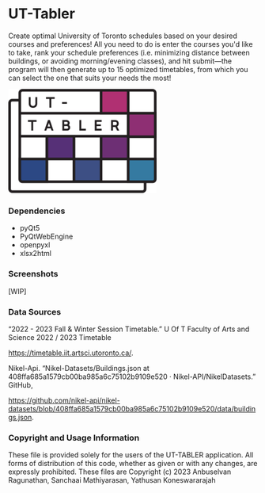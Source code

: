 # UT-Tabler
Create optimal University of Toronto schedules based on your desired courses and preferences!
All you need to do is enter the courses you'd like to take, rank your schedule preferences (i.e. minimizing distance between buildings, or avoiding morning/evening classes), and hit submit—the program will then generate up to 15 optimized timetables, from which you can select the one that suits your needs the most!

<img src="assets/logo.svg" width="300">


### Dependencies
- pyQt5
- PyQtWebEngine
- openpyxl
- xlsx2html

### Screenshots
[WIP]

### Data Sources
“2022 - 2023 Fall & Winter Session Timetable.” U Of T Faculty of Arts and Science 2022 / 2023 Timetable

https://timetable.iit.artsci.utoronto.ca/.

Nikel-Api. “Nikel-Datasets/Buildings.json at 408ffa685a1579cb00ba985a6c75102b9109e520 · Nikel-API/NikelDatasets.” GitHub,

https://github.com/nikel-api/nikel-datasets/blob/408ffa685a1579cb00ba985a6c75102b9109e520/data/buildings.json.

### Copyright and Usage Information
These file is provided solely for the users of the UT-TABLER application.
All forms of distribution of this code, whether as given or with any changes, are expressly prohibited.
These files are Copyright (c) 2023 Anbuselvan Ragunathan, Sanchaai Mathiyarasan, Yathusan Koneswararajah
